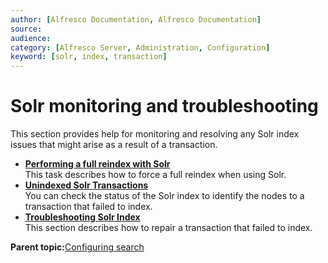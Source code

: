 ```yaml
---
author: [Alfresco Documentation, Alfresco Documentation]
source: 
audience: 
category: [Alfresco Server, Administration, Configuration]
keyword: [solr, index, transaction]
---
```


# Solr monitoring and troubleshooting

This section provides help for monitoring and resolving any Solr index issues that might arise as a result of a transaction.

-   **[Performing a full reindex with Solr](../tasks/solr-reindex.md)**  
This task describes how to force a full reindex when using Solr.
-   **[Unindexed Solr Transactions](../concepts/solr-unindex.md)**  
You can check the status of the Solr index to identify the nodes to a transaction that failed to index.
-   **[Troubleshooting Solr Index](../concepts/solr-index-fix.md)**  
This section describes how to repair a transaction that failed to index.

**Parent topic:**[Configuring search](../concepts/solr-home.md)

